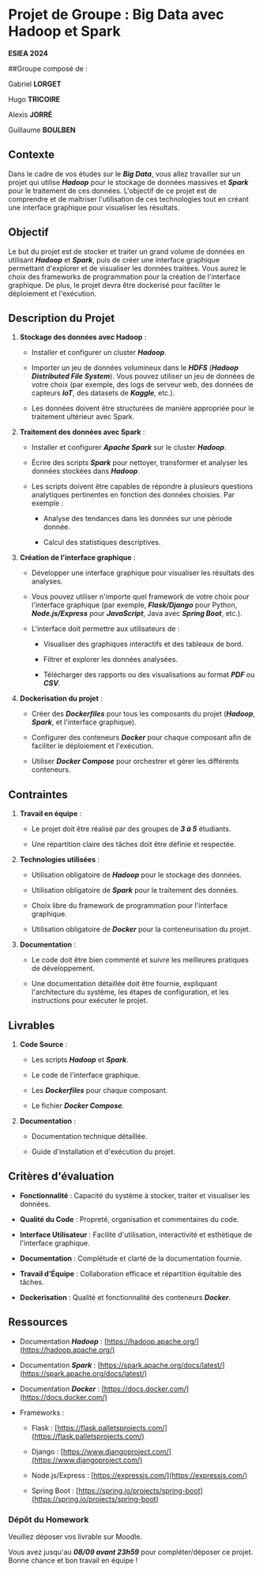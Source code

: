 # Projet de Groupe : Big Data avec Hadoop et Spark

**ESIEA 2024**

##Groupe composé de :

Gabriel **LORGET**

Hugo **TRICOIRE**

Alexis **JORRÉ**

Guillaume **BOULBEN**

## Contexte

Dans le cadre de vos études sur le ***Big Data***, vous allez travailler sur un projet qui utilise ***Hadoop*** pour le stockage de données massives et ***Spark*** pour le traitement de ces données. L'objectif de ce projet est de comprendre et de maîtriser l'utilisation de ces technologies tout en créant une interface graphique pour visualiser les résultats.

## Objectif

Le but du projet est de stocker et traiter un grand volume de données en utilisant ***Hadoop*** et ***Spark***, puis de créer une interface graphique permettant d'explorer et de visualiser les données traitées. Vous aurez le choix des frameworks de programmation pour la création de l'interface graphique. De plus, le projet devra être dockerisé pour faciliter le déploiement et l'exécution.

## Description du Projet

1. **Stockage des données avec Hadoop** :
   
   - Installer et configurer un cluster ***Hadoop***.
   
   - Importer un jeu de données volumineux dans le ***HDFS*** (***Hadoop Distributed File System***). Vous pouvez utiliser un jeu de données de votre choix (par exemple, des logs de serveur web, des données de capteurs ***IoT***, des datasets de ***Kaggle***, etc.).
   
   - Les données doivent être structurées de manière appropriée pour le traitement ultérieur avec Spark.

2. **Traitement des données avec Spark** :
   
   - Installer et configurer ***Apache Spark*** sur le cluster ***Hadoop***.
   
   - Écrire des scripts ***Spark*** pour nettoyer, transformer et analyser les données stockées dans ***Hadoop***. 
   
   - Les scripts doivent être capables de répondre à plusieurs questions analytiques pertinentes en fonction des données choisies. Par exemple :
     
     - Analyse des tendances dans les données sur une période donnée.
     
     - Calcul des statistiques descriptives.

3. **Création de l'interface graphique** :
   
   - Développer une interface graphique pour visualiser les résultats des analyses.
   
   - Vous pouvez utiliser n'importe quel framework de votre choix pour l'interface graphique (par exemple, ***Flask/Django*** pour Python, ***Node.js/Express*** pour ***JavaScript***, Java avec ***Spring Boot***, etc.).
   
   - L'interface doit permettre aux utilisateurs de :
     
     - Visualiser des graphiques interactifs et des tableaux de bord.
     
     - Filtrer et explorer les données analysées.
     
     - Télécharger des rapports ou des visualisations au format ***PDF*** ou ***CSV***.

4. **Dockerisation du projet** :
   
   - Créer des ***Dockerfiles*** pour tous les composants du projet (***Hadoop***, ***Spark***, et l'interface graphique).
   
   - Configurer des conteneurs ***Docker*** pour chaque composant afin de faciliter le déploiement et l'exécution.
   
   - Utiliser ***Docker Compose*** pour orchestrer et gérer les différents conteneurs.

## Contraintes

1. **Travail en équipe** :
   
   - Le projet doit être réalisé par des groupes de ***3 à 5*** étudiants.
   
   - Une répartition claire des tâches doit être définie et respectée.

2. **Technologies utilisées** :
   
   - Utilisation obligatoire de ***Hadoop*** pour le stockage des données.
   
   - Utilisation obligatoire de ***Spark*** pour le traitement des données.
   
   - Choix libre du framework de programmation pour l'interface graphique.
   
   - Utilisation obligatoire de ***Docker*** pour la conteneurisation du projet.

3. **Documentation** :
   
   - Le code doit être bien commenté et suivre les meilleures pratiques de développement.
   
   - Une documentation détaillée doit être fournie, expliquant l'architecture du système, les étapes de configuration, et les instructions pour exécuter le projet.


## Livrables

1. **Code Source** :
   
   - Les scripts ***Hadoop*** et ***Spark***.
   
   - Le code de l'interface graphique.
   
   - Les ***Dockerfiles*** pour chaque composant.
   
   - Le fichier ***Docker Compose***.

2. **Documentation** :
   
   - Documentation technique détaillée.
   
   - Guide d'installation et d'exécution du projet.


## Critères d'évaluation

- **Fonctionnalité** : Capacité du système à stocker, traiter et visualiser les données.

- **Qualité du Code** : Propreté, organisation et commentaires du code.

- **Interface Utilisateur** : Facilité d'utilisation, interactivité et esthétique de l'interface graphique.

- **Documentation** : Complétude et clarté de la documentation fournie.

- **Travail d'Équipe** : Collaboration efficace et répartition équitable des tâches.

- **Dockerisation** : Qualité et fonctionnalité des conteneurs ***Docker***.

## Ressources

- Documentation ***Hadoop*** : [https://hadoop.apache.org/](https://hadoop.apache.org/)

- Documentation ***Spark*** : [https://spark.apache.org/docs/latest/](https://spark.apache.org/docs/latest/)

- Documentation ***Docker*** : [https://docs.docker.com/](https://docs.docker.com/)

- Frameworks :

  - Flask : [https://flask.palletsprojects.com/](https://flask.palletsprojects.com/)

  - Django : [https://www.djangoproject.com/](https://www.djangoproject.com/)

  - Node.js/Express : [https://expressjs.com/](https://expressjs.com/)

  - Spring Boot : [https://spring.io/projects/spring-boot](https://spring.io/projects/spring-boot)


### Dépôt du Homework
 
Veuillez déposer vos livrable sur Moodle.

Vous avez jusqu'au ***08/09 avant 23h59*** pour compléter/déposer ce projet. Bonne chance et bon travail en équipe !
